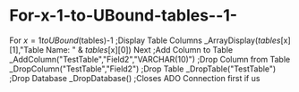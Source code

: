# For-x-1-to-UBound-tables--1-
For $x = 1 to UBound($tables)-1   ;Display Table Columns     _ArrayDisplay($tables[$x][1],"Table Name: " &amp; $tables[$x][0]) Next  ;Add Column to Table _AddColumn("TestTable","Field2","VARCHAR(10)")  ;Drop Column from Table _DropColumn("TestTable","Field2")  ;Drop Table _DropTable("TestTable")  ;Drop Database _DropDatabase()   ;Closes ADO Connection first if us
